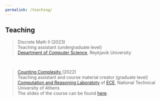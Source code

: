 ```yaml
---
permalink: /teaching/
---
```

## Teaching

> Discrete Math II (2023)  
> Teaching assistant (undergraduate level)  
> <A href="https://en.ru.is/st/dcs/">Department of Computer Science</A>, Reykjavik University  

<br>

> <A href="https://courses.corelab.ntua.gr/course/view.php?id=83">Counting Complexity </A> (2022)   
> Teaching assistant and course material creator (graduate level)  
> <A href="https://corelab.ntua.gr/">Computation and Reasoning Laboratoty</A> of <A href="https://www.ece.ntua.gr/en">ECE</A>, National Technical University of Athens  
> The slides of the course can be found <A href="https://corefiles.corelab.ntua.gr/index.php/s/DeIVOO3w78TuL2z">here</A>.



